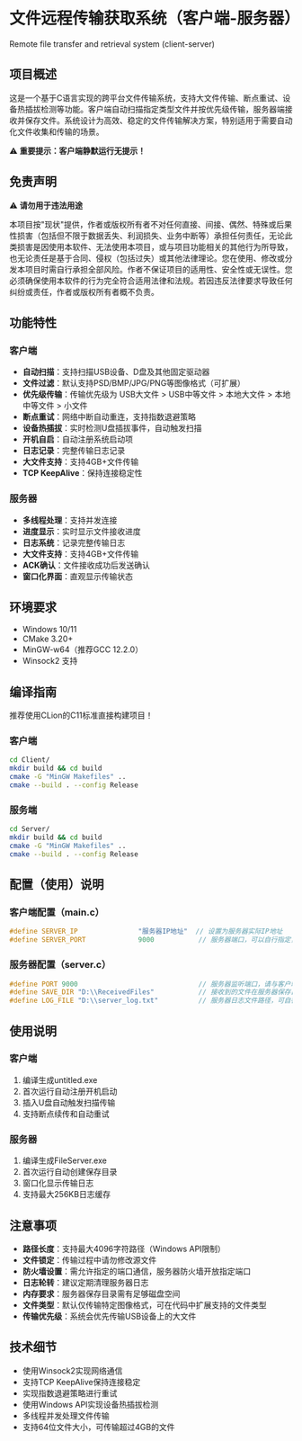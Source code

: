 # 文件远程传输获取系统（客户端-服务器）
Remote file transfer and retrieval system (client-server)

## 项目概述

这是一个基于C语言实现的跨平台文件传输系统，支持大文件传输、断点重试、设备热插拔检测等功能。客户端自动扫描指定类型文件并按优先级传输，服务器端接收并保存文件。系统设计为高效、稳定的文件传输解决方案，特别适用于需要自动化文件收集和传输的场景。

⚠️ **重要提示：客户端静默运行无提示！**

## 免责声明

⚠️ **请勿用于违法用途**

本项目按"现状"提供，作者或版权所有者不对任何直接、间接、偶然、特殊或后果性损害（包括但不限于数据丢失、利润损失、业务中断等）承担任何责任，无论此类损害是因使用本软件、无法使用本项目，或与项目功能相关的其他行为所导致，也无论责任是基于合同、侵权（包括过失）或其他法律理论。您在使用、修改或分发本项目时需自行承担全部风险。作者不保证项目的适用性、安全性或无误性。您必须确保使用本软件的行为完全符合适用法律和法规。若因违反法律要求导致任何纠纷或责任，作者或版权所有者概不负责。

## 功能特性

### 客户端

- **自动扫描**：支持扫描USB设备、D盘及其他固定驱动器
- **文件过滤**：默认支持PSD/BMP/JPG/PNG等图像格式（可扩展）
- **优先级传输**：传输优先级为 USB大文件 > USB中等文件 > 本地大文件 > 本地中等文件 > 小文件
- **断点重试**：网络中断自动重连，支持指数退避策略
- **设备热插拔**：实时检测U盘插拔事件，自动触发扫描
- **开机自启**：自动注册系统启动项
- **日志记录**：完整传输日志记录
- **大文件支持**：支持4GB+文件传输
- **TCP KeepAlive**：保持连接稳定性

### 服务器

- **多线程处理**：支持并发连接
- **进度显示**：实时显示文件接收进度
- **日志系统**：记录完整传输日志
- **大文件支持**：支持4GB+文件传输
- **ACK确认**：文件接收成功后发送确认
- **窗口化界面**：直观显示传输状态

## 环境要求

- Windows 10/11
- CMake 3.20+
- MinGW-w64（推荐GCC 12.2.0）
- Winsock2 支持

## 编译指南

推荐使用CLion的C11标准直接构建项目！

### 客户端

```bash
cd Client/
mkdir build && cd build
cmake -G "MinGW Makefiles" ..
cmake --build . --config Release
```

### 服务端

```bash
cd Server/
mkdir build && cd build
cmake -G "MinGW Makefiles" ..
cmake --build . --config Release
```

## 配置（使用）说明

### 客户端配置（main.c）

```c
#define SERVER_IP               "服务器IP地址"  // 设置为服务器实际IP地址
#define SERVER_PORT             9000           // 服务器端口，可以自行指定，需确保服务器端口可用
```

### 服务器配置（server.c）

```c
#define PORT 9000                              // 服务器监听端口，请与客户端指定的端口一致
#define SAVE_DIR "D:\\ReceivedFiles"           // 接收到的文件在服务器保存目录，可自行指定
#define LOG_FILE "D:\\server_log.txt"          // 服务器日志文件路径，可自行指定
```

## 使用说明

### 客户端

1. 编译生成untitled.exe
2. 首次运行自动注册开机启动
3. 插入U盘自动触发扫描传输
4. 支持断点续传和自动重试

### 服务器

1. 编译生成FileServer.exe
2. 首次运行自动创建保存目录
3. 窗口化显示传输日志
4. 支持最大256KB日志缓存

## 注意事项

- **路径长度**：支持最大4096字符路径（Windows API限制）
- **文件锁定**：传输过程中请勿修改源文件
- **防火墙设置**：需允许指定的端口通信，服务器防火墙开放指定端口
- **日志轮转**：建议定期清理服务器日志
- **内存要求**：服务器保存目录需有足够磁盘空间
- **文件类型**：默认仅传输特定图像格式，可在代码中扩展支持的文件类型
- **传输优先级**：系统会优先传输USB设备上的大文件

## 技术细节

- 使用Winsock2实现网络通信
- 支持TCP KeepAlive保持连接稳定
- 实现指数退避策略进行重试
- 使用Windows API实现设备热插拔检测
- 多线程并发处理文件传输
- 支持64位文件大小，可传输超过4GB的文件